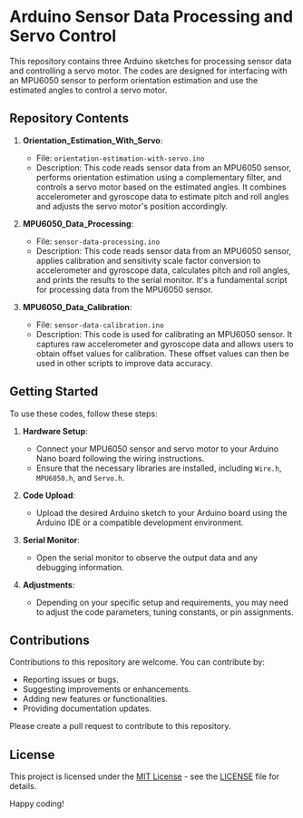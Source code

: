 # Arduino Sensor Data Processing and Servo Control

This repository contains three Arduino sketches for processing sensor data and controlling a servo motor. The codes are designed for interfacing with an MPU6050 sensor to perform orientation estimation and use the estimated angles to control a servo motor.

## Repository Contents

1. **Orientation_Estimation_With_Servo**:

   - File: `orientation-estimation-with-servo.ino`
   - Description: This code reads sensor data from an MPU6050 sensor, performs orientation estimation using a complementary filter, and controls a servo motor based on the estimated angles. It combines accelerometer and gyroscope data to estimate pitch and roll angles and adjusts the servo motor's position accordingly.

2. **MPU6050_Data_Processing**:

   - File: `sensor-data-processing.ino`
   - Description: This code reads sensor data from an MPU6050 sensor, applies calibration and sensitivity scale factor conversion to accelerometer and gyroscope data, calculates pitch and roll angles, and prints the results to the serial monitor. It's a fundamental script for processing data from the MPU6050 sensor.

3. **MPU6050_Data_Calibration**:
   - File: `sensor-data-calibration.ino`
   - Description: This code is used for calibrating an MPU6050 sensor. It captures raw accelerometer and gyroscope data and allows users to obtain offset values for calibration. These offset values can then be used in other scripts to improve data accuracy.

## Getting Started

To use these codes, follow these steps:

1. **Hardware Setup**:

   - Connect your MPU6050 sensor and servo motor to your Arduino Nano board following the wiring instructions.
   - Ensure that the necessary libraries are installed, including `Wire.h`, `MPU6050.h`, and `Servo.h`.

2. **Code Upload**:

   - Upload the desired Arduino sketch to your Arduino board using the Arduino IDE or a compatible development environment.

3. **Serial Monitor**:

   - Open the serial monitor to observe the output data and any debugging information.

4. **Adjustments**:
   - Depending on your specific setup and requirements, you may need to adjust the code parameters, tuning constants, or pin assignments.

## Contributions

Contributions to this repository are welcome. You can contribute by:

- Reporting issues or bugs.
- Suggesting improvements or enhancements.
- Adding new features or functionalities.
- Providing documentation updates.

Please create a pull request to contribute to this repository.

## License

This project is licensed under the [MIT License](LICENSE) - see the [LICENSE](LICENSE) file for details.

Happy coding!
